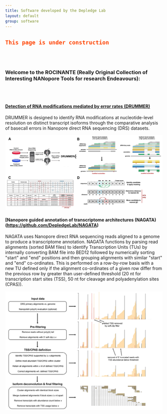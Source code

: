 ```yaml
---
title: Software developed by the Depledge Lab
layout: default
group: software
---
```


<div class="row">

<h2><code style="color : orangered"><b>This page is under construction</b></code></h2>


<br />
<br />

### Welcome to the ROCINANTE (Really Original Collection of Interesting NANopore Tools for research Endeavours):

<br />
<br />

#### [Detection of RNA modifications mediated by error rates (DRUMMER)](https://github.com/DepledgeLab/DRUMMER)

DRUMMER is designed to identify RNA modifications at nucleotide-level resolution on distinct transcript isoforms through the comparative analysis of basecall errors in Nanopore direct RNA sequencing (DRS) datasets.

<img class="img-fluid" src="/static/img/drummer.jpg" alt="overview of DRUMMER">

<br />


#### [Nanopore guided annotation of transcriptome architectures (NAGATA)(https://github.com/DepledgeLab/NAGATA)

NAGATA uses Nanopore direct RNA sequencing reads aligned to a genome to produce a transcriptome annotation. NAGATA functions by parsing read alignments (sorted BAM files) to identify Transcription Units (TUs) by internally converting BAM file into BED12 followed by numerically sorting "start" and "end" positions and then grouping alignments with similar "start" and "end" co-ordinates. This is performed on a row-by-row basis with a new TU defined only if the alignment co-ordinates of a given row differ from the previous row by greater than user-defined threshold (20 nt for transcription start sites (TSS), 50 nt for cleavage and polyadenylation sites (CPAS)).

<img class="img-fluid" src="/static/img/nagata.jpg" alt="schematic overviews of NAGATA">
